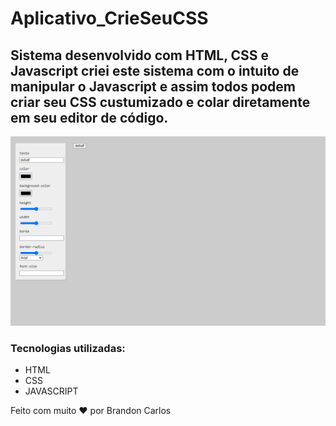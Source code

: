 # Aplicativo_CrieSeuCSS
## Sistema desenvolvido com HTML, CSS e Javascript criei este sistema com o intuito de manipular o Javascript e assim todos podem criar seu CSS custumizado e colar diretamente em seu editor de código.
<img src="./crieSeuCSS.gif">

### Tecnologias utilizadas:
- HTML
- CSS
- JAVASCRIPT

Feito com muito ❤️ por Brandon Carlos
